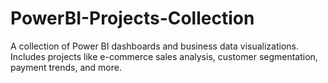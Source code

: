 # PowerBI-Projects-Collection
A collection of Power BI dashboards and business data visualizations. Includes projects like e-commerce sales analysis, customer segmentation, payment trends, and more.
